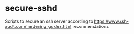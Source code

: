 # secure-sshd
Scripts to secure an ssh server according to https://www.ssh-audit.com/hardening_guides.html recommendations.
